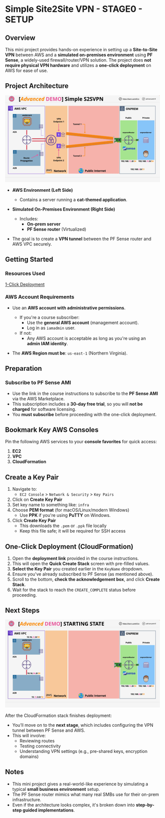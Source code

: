 # Simple Site2Site VPN - STAGE0 - SETUP

## Overview

This mini project provides hands-on experience in setting up a **Site-to-Site VPN** between AWS and a **simulated on-premises environment** using **PF Sense**, a widely-used firewall/router/VPN solution. The project does **not require physical VPN hardware** and utilizes a **one-click deployment** on AWS for ease of use.

## Project Architecture

![alt text](./Images/image-7.png)

- **AWS Environment (Left Side)**

  - Contains a server running a **cat-themed application**.

- **Simulated On-Premises Environment (Right Side)**
  - Includes:
    - **On-prem server**
    - **PF Sense router** (Virtualized)
- The goal is to create a **VPN tunnel** between the PF Sense router and AWS VPC securely.

## Getting Started

### Resources Used

[1-Click Deployment](https://console.aws.amazon.com/cloudformation/home?region=us-east-1#/stacks/create/review?templateURL=https://learn-cantrill-labs.s3.amazonaws.com/aws-simple-site2site-vpn/infra.yaml&stackName=S2SVPN)

### AWS Account Requirements

- Use an **AWS account with administrative permissions**.

  - If you're a course subscriber:
    - Use the **general AWS account** (management account).
    - Log in as `iamadmin` user.
  - If not:
    - Any AWS account is acceptable as long as you're using an **admin IAM identity**.

- The **AWS Region must be**: `us-east-1` (Northern Virginia).

## Preparation

### Subscribe to PF Sense AMI

- Use the link in the course instructions to subscribe to the **PF Sense AMI** via the AWS Marketplace.
- This subscription includes a **30-day free trial**, so you will **not be charged** for software licensing.
- You **must subscribe** before proceeding with the one-click deployment.

## Bookmark Key AWS Consoles

Pin the following AWS services to your **console favorites** for quick access:

1. **EC2**
2. **VPC**
3. **CloudFormation**

## Create a Key Pair

1. Navigate to:
   - `EC2 Console` > `Network & Security` > `Key Pairs`
2. Click on **Create Key Pair**
3. Set key name to something like: `infra`
4. Choose **PEM format** (for macOS/Linux/modern Windows)
   - Use **PPK** if you're using **PuTTY** on Windows.
5. Click **Create Key Pair**
   - This downloads the `.pem` or `.ppk` file locally
   - Keep this file safe; it will be required for SSH access

## One-Click Deployment (CloudFormation)

1. Open the **deployment link** provided in the course instructions.
2. This will open the **Quick Create Stack** screen with pre-filled values.
3. **Select the Key Pair** you created earlier in the `KeyName` dropdown.
4. Ensure you've already subscribed to PF Sense (as mentioned above).
5. Scroll to the bottom, **check the acknowledgement box**, and click **Create Stack**.
6. Wait for the stack to reach the `CREATE_COMPLETE` status before proceeding.

## Next Steps

![alt text](./Images/image-8.png)

After the CloudFormation stack finishes deployment:

- You’ll move on to the **next stage**, which includes configuring the VPN tunnel between PF Sense and AWS.
- This will involve:
  - Reviewing routes
  - Testing connectivity
  - Understanding VPN settings (e.g., pre-shared keys, encryption domains)

## Notes

- This mini project gives a real-world-like experience by simulating a typical **small business environment** setup.
- The PF Sense router mimics what many real SMBs use for their on-prem infrastructure.
- Even if the architecture looks complex, it's broken down into **step-by-step guided implementations**.
